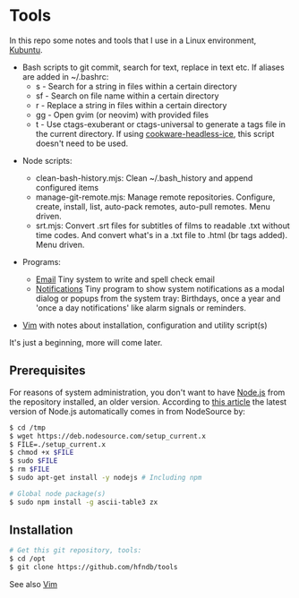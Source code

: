 # Tools

In this repo some notes and tools that I use in a Linux environment, [Kubuntu](https://kubuntu.org/).

+ Bash scripts to git commit, search for text, replace in text etc. If aliases are added in ~/.bashrc:
  - s - Search for a string in files within a certain directory
  - sf - Search on file name within a certain directory
  - r - Replace a string in files within a certain directory
  - gg - Open gvim (or neovim) with provided files
  - t - Use ctags-exuberant or ctags-universal to generate a tags file in the current directory. If using [cookware-headless-ice](https://github.com/hfndb/cookware-headless-ice), this script doesn't need to be used.

* Node scripts:
  - clean-bash-history.mjs: Clean ~/.bash_history and append configured items
  - manage-git-remote.mjs: Manage remote repositories. Configure, create, install, list, auto-pack remotes, auto-pull remotes. Menu driven.
  - srt.mjs: Convert .srt files for subtitles of films to readable .txt without time codes. And convert what's in a .txt file to .html (br tags added). Menu driven.

* Programs:
	- [Email](./programs/email/readme.md) Tiny system to write and spell check email
	- [Notifications](./programs/notifications/readme.md) Tiny program to show system notifications as a modal dialog or popups from the system tray: Birthdays, once a year and 'once a day notifications' like alarm signals or reminders.

* [Vim](./vim/readme.md) with notes about installation, configuration and utility script(s)

It's just a beginning, more will come later.


## Prerequisites

For reasons of system administration, you don't want to have [Node.js](https://en.wikipedia.org/wiki/Node.js) from the repository installed, an older version. According to [this article](https://github.com/nodesource/distributions/blob/master/README.md#debmanual) the latest version of Node.js automatically comes in from NodeSource by:


```bash
$ cd /tmp
$ wget https://deb.nodesource.com/setup_current.x
$ FILE=./setup_current.x
$ chmod +x $FILE
$ sudo $FILE
$ rm $FILE
$ sudo apt-get install -y nodejs # Including npm

# Global node package(s)
$ sudo npm install -g ascii-table3 zx

```


## Installation

```bash
# Get this git repository, tools:
$ cd /opt
$ git clone https://github.com/hfndb/tools

```

See also [Vim](./vim/readme.md)

[comment]: <> (No comments here)
